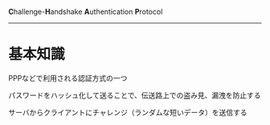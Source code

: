 **C**hallenge-**H**andshake **A**uthentication **P**rotocol

---
# 基本知識
PPPなどで利用される認証方式の一つ

パスワードをハッシュ化して送ることで、伝送路上での盗み見、漏洩を防止する

サーバからクライアントにチャレンジ（ランダムな短いデータ）を送信する